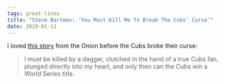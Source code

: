 ```yaml
---
tags: great-lines
title: "Steve Bartman: ‘You Must Kill Me To Break The Cubs’ Curse’"
date: 2018-01-11
---
```


I loved [this story](https://sports.theonion.com/steve-bartman-you-must-kill-me-to-break-the-cubs-cur-1819578352) from the Onion before the Cubs broke their curse:

> I must be killed by a dagger, clutched in the hand of a true Cubs fan, plunged directly into my heart, and only then can the Cubs win a World Series title.